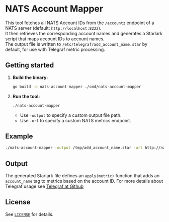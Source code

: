 # NATS Account Mapper

This tool fetches all NATS Account IDs from the `/accountz` endpoint of a NATS server (default: `http://localhost:8222`).  
It then retrieves the corresponding account names and generates a Starlark script that maps account IDs to account names.  
The output file is written to `/etc/telegraf/add_account_name.star` by default, for use with Telegraf metric processing.

## Getting started

1. **Build the binary:**
   ```sh
   go build -o nats-account-mapper ./cmd/nats-account-mapper
   ```

1. **Run the tool:**
   ```sh
   ./nats-account-mapper
   ```
   - Use `-output` to specify a custom output file path.
   - Use `-url` to specify a custom NATS metrics endpoint.

## Example

```sh
./nats-account-mapper -output /tmp/add_account_name.star -url http://nats-server:8222
```

## Output

The generated Starlark file defines an `apply(metric)` function that adds an `account_name` tag to metrics based on the account ID.
For more details about Telegraf usage see [Telegraf at Github](https://github.com/influxdata/telegraf)

## License

See [`LICENSE`](LICENSE) for details.
